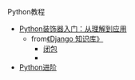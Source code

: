 Python教程

- [Python装饰器入门：从理解到应用](https://www.dusaiphoto.com/article/73/)
	- from[《Django 知识库》](https://www.dusaiphoto.com/article/48/)
		- [闭包](https://www.dusaiphoto.com/article/74/)
		- []()
- [Python进阶](https://eastlakeside.gitbook.io/interpy-zh)
